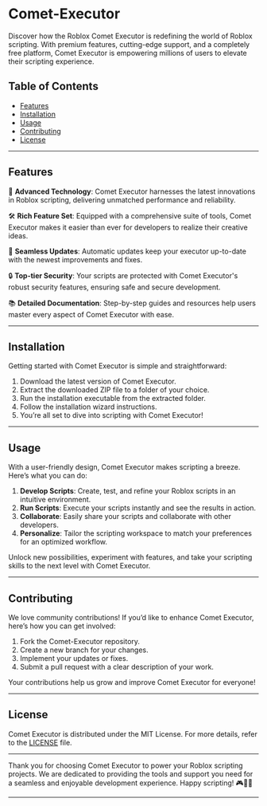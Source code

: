 # Comet-Executor

Discover how the Roblox Comet Executor is redefining the world of Roblox scripting. With premium features, cutting-edge support, and a completely free platform, Comet Executor is empowering millions of users to elevate their scripting experience.

## Table of Contents

- [Features](#features)
- [Installation](#installation)
- [Usage](#usage)
- [Contributing](#contributing)
- [License](#license)

---

## Features

🚀 **Advanced Technology**: Comet Executor harnesses the latest innovations in Roblox scripting, delivering unmatched performance and reliability.

🛠 **Rich Feature Set**: Equipped with a comprehensive suite of tools, Comet Executor makes it easier than ever for developers to realize their creative ideas.

🔄 **Seamless Updates**: Automatic updates keep your executor up-to-date with the newest improvements and fixes.

🔒 **Top-tier Security**: Your scripts are protected with Comet Executor's robust security features, ensuring safe and secure development.

📚 **Detailed Documentation**: Step-by-step guides and resources help users master every aspect of Comet Executor with ease.

---

## Installation

Getting started with Comet Executor is simple and straightforward:

1. Download the latest version of Comet Executor.
2. Extract the downloaded ZIP file to a folder of your choice.
3. Run the installation executable from the extracted folder.
4. Follow the installation wizard instructions.
5. You’re all set to dive into scripting with Comet Executor!

---

## Usage

With a user-friendly design, Comet Executor makes scripting a breeze. Here’s what you can do:

1. **Develop Scripts**: Create, test, and refine your Roblox scripts in an intuitive environment.
2. **Run Scripts**: Execute your scripts instantly and see the results in action.
3. **Collaborate**: Easily share your scripts and collaborate with other developers.
4. **Personalize**: Tailor the scripting workspace to match your preferences for an optimized workflow.

Unlock new possibilities, experiment with features, and take your scripting skills to the next level with Comet Executor.

---

## Contributing

We love community contributions! If you’d like to enhance Comet Executor, here’s how you can get involved:

1. Fork the Comet-Executor repository.
2. Create a new branch for your changes.
3. Implement your updates or fixes.
4. Submit a pull request with a clear description of your work.

Your contributions help us grow and improve Comet Executor for everyone!

---

## License

Comet Executor is distributed under the MIT License. For more details, refer to the [LICENSE](LICENSE) file.

---

Thank you for choosing Comet Executor to power your Roblox scripting projects. We are dedicated to providing the tools and support you need for a seamless and enjoyable development experience. Happy scripting! 🎮🚀👾

---

    
